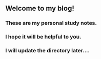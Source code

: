 ## Welcome to my blog!

### These are my personal study notes.  
### I hope it will be helpful to you.  
### I will update the directory later....

